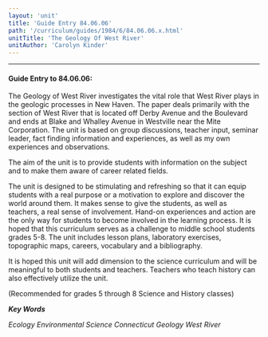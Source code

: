 ```yaml
---
layout: 'unit'
title: 'Guide Entry 84.06.06'
path: '/curriculum/guides/1984/6/84.06.06.x.html'
unitTitle: 'The Geology Of West River'
unitAuthor: 'Carolyn Kinder'
---
```


<body>
<hr/>
 <h4>
  Guide Entry to 84.06.06:
 </h4>
 The Geology of West River investigates the vital role that West River plays in the geologic processes in New Haven.  The paper deals primarily with the section of West River that is located off Derby Avenue and the Boulevard and ends at Blake and Whalley Avenue in Westville near the Mite Corporation.  The unit is based on group discussions, teacher input, seminar leader, fact finding information and experiences, as well as my own experiences and observations.
 <p>
  The aim of the unit is to provide students with information on the subject and to make them aware of career related fields.
 </p>
 <p>
  The unit is designed to be stimulating and refreshing so that it can equip students with a real purpose or a motivation to explore and discover the world around them.  It makes sense to give the students, as well as teachers, a real sense of involvement.  Hand-on experiences and action are the only way for students to become involved in the learning process.  It is hoped that this curriculum serves as a challenge to middle school students grades 5-8.  The unit includes lesson plans, laboratory exercises, topographic maps, careers, vocabulary and a bibliography.
 </p>
 <p>
  It is hoped this unit will add dimension to the science curriculum and will be meaningful to both students and teachers.  Teachers who teach history can also effectively utilize the unit.
 </p>
 <p>
  (Recommended for grades 5 through 8 Science and History classes)
 </p>
<p>
  <b>
   <i>
    Key Words
   </i>
  </b>
  <br/>
 </p>
 <p>
  <i>
   Ecology Environmental Science Connecticut Geology West River
  </i>
 </p>

</body>
